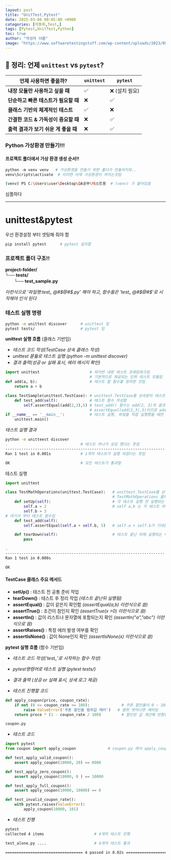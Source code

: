 ```yaml
---
layout: post
title: "UnitTest,Pytest"
date: 2025-03-08 00:05:00 +0900
categories: [자동화,Test,]
tags: [Pytest,UnitTest,Python]
toc: true
author: "작성자 이름"
image: "https://www.softwaretestingstuff.com/wp-content/uploads/2023/09/Unittest-vs-Pytest.png"
---     
```


  ## 🎯 정리: 언제 `unittest` vs `pytest`?

| **언제 사용하면 좋을까?** | `unittest` | `pytest` |
|-------------------|------------|---------|
| **내장 모듈만 사용하고 싶을 때** | ✅ | ❌ (설치 필요) |
| **단순하고 빠른 테스트가 필요할 때** | ❌ | ✅ |
| **클래스 기반의 체계적인 테스트** | ✅ | ❌ |
| **간결한 코드 & 가독성이 중요할 때** | ❌ | ✅ |
| **출력 결과가 보기 쉬운 게 좋을 때** | ❌ | ✅ |


### Python 가상환경 만들기!!!  

#### 프로젝트 폴더에서 가상 환경 생성 순서!!  

```py
python -m venv venv   # 가상환경을 만들기 위한 폴더가 만들어지뮤..
venv\Scripts\activate  # 이러면 이제 가상환경이 켜지는것임
```
```bash
(venv) PS C:\Users\user\Desktop\QA공부\테스트용  # (venv) 가 붙어있음
```
 심플하다  

---  
          
# unittest&pytest  
우선 환경설정 부터 셋팅해 줘야 함
  
```bash
pip install pytest      # pytest 설치함
```

### 프로젝트 폴더 구조!!    

  
**project-folder/**  
**└── tests/**  
　　**└── test_sample.py**

*이런식으로 '파일명:test_ @#$@#$.py' 해야 하고, 함수들은 'test_ @#$@#$'로 시작해야 인식 된다*  

### 테스트 실행 명령  
```bash
python -m unittest discover      # unittest 임 
pytest tests/                    # pytest 임  
```
**unittest 실행 흐름**  (클래스 기반임)  
- *테스트 코드 작성(TestCase 상속 클래스 작성)*  
- *unittest 몯듈로 테스트 실행 (python -m unittest discover)*  
- *결과 출력(성공 or 실패 표시, 에러 메시지 확인)*
  
```python
import unittest                      # 파이썬 내장 테스트 프레임워크임  
                                     # 기본적으로 제공되는 단위 테스트 모듈임  
def add(a, b):                       # 테스트 할 함수를 정의한 것임  
    return a + b

class TestSample(unittest.TestCase): # unittest.TestCase를 상속받아 테스트 클래스 만듬  
    def test_add(self):              # 테스트 함수 작성함    
        self.assertEqual(add(2,3),5) # test_add() 함수는 add(2, 3)의 결과가 5인지 검사함
                                     # assertEqual(add(2,3),5)이므로 add(2, 3)이 5가 맞음 통과  
if __name__ == '__main__':           # 테스트 실행, 파일을 직접 실행했을 때만 테스트가 동작하도록  
    unittest.main()
```
*테스트 실행 결과*  
```bash
python -m unitteest discover
.                                # 테스트 하나가 성공 했다는 뜻임  
----------------------------------------------------------------------
Ran 1 test in 0.001s             # 1개의 테스트가 실행 되었다는 뜻임

OK                               # 모든 테스트가 통과함  
```

테스트 실행
```python
import unittest

class TestMathOperations(unittest.TestCase):   # unittest.TestCase를 상속해서 테스트 클래스를 만든다  
                                               # TestMathOperations 클래스 안에서 여러 개의 테스트 메서드를 작성가능  
    def setUp(self):                           # 각 테스트 실행 전 실행되는 메소드  
        self.a = 2                             # self a,b 는 각 테스트 마다 초기화된 값으로 설정 가능함
        self.b = 3
# 여기서 부터 테스트 함수임
    def test_add(self):                          
        self.assertEqual(self.a + self.b, 5)   # self.a + self.b가 기대한 값(5)과 같은지 확인  

    def tearDown(self):                        # 테스트 끝난 뒤에 실행되는 메소드
        pass
```
```bash
.
----------------------------------------------------------------------
Ran 1 test in 0.000s

OK
```
#### TestCase 클래스 주요 메서드  
- **setUp()** : 테스트 전 공통 준비 작업  
- **tearDown()** : 테스트 후 정리 작업 *(테스트 끝난뒤 실행됨)*  
- **assertEqual()** : 값이 같은지 확인함 *(assertEqual(a,b) 이런식으로 씀)*  
- **assertTrue()** : 조건이 참인지 확인 *(assertTrue(x >0) 이런식으로 씀)*  
- **assertIn()**  : 값이 리스트나 문자열에 포함되는지 확인 *(assertIn("a","abc") 이런식으로 씀)*  
- **assertRaises()** : 특정 에러 발생 여부를 확인
- **assertIsNone()** : 값이 None인지 확인 *(assertIsNone(x) 이런식으로 씀)*  
  
        
**pytest 실행 흐름**  (함수 기반임)  
- *테스트 코드 작성('test_'로 시작하는 함수 작성)*
- *pytest명령어로 테스트 실행 (pytest tests/)*
- *결과 출력 (성공 or 실패 표시, 상세 로그 제공)*

- *테스트 진행할 코드*
```python
def apply_coupon(price, coupon_rate):
    if not (0 <= coupon_rate <= 100):              # 쿠폰 할인율이 0 ~ 100 사인지 확인  
        raise ValueError('쿠폰 할인율 범위값 에러')   # 범위 벗어나면 에러임  
    return proce * (1 - coupon_rate / 100)         # 할인된 값 계산해 반환함

coupon.py
```
- *테스트 코드*
```python
import pytest
from coupon import apply_coupon              # coupon.py 에서 apply_coupon 함수 가져옴  

def test_apply_valid_coupon():
    assert apply_coupon(10000, 20) == 8000

def test_apply_zero_coupon():
    assert apply_coupon(10000, 0 ) == 10000

def test_apply_full_coupon():
    assert apply_coupon(10000, 10000) == 0

def test_invalid_coupon_rate():
    with pytest.raises(ValueError):
        apply_coupon(10000, 101)
```
- *테스트 진행*
```bash
pytest
collected 4 items                      # 4개의 테스트 진행                                                 

test_alone.py ....                     # 4개의 테스트 통과                         [100%]  

================================== 4 passed in 0.02s ==================================
```





  



